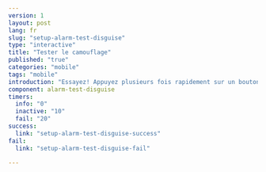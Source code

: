 ```yaml
---
version: 1
layout: post
lang: fr
slug: "setup-alarm-test-disguise"
type: "interactive"
title: "Tester le camouflage"
published: "true"
categories: "mobile"
tags: "mobile"
introduction: "Essayez! Appuyez plusieurs fois rapidement sur un bouton de la calculatrice jusqu'à ce que le téléphone vibre."
component: alarm-test-disguise
timers:
  info: "0"
  inactive: "10"
  fail: "20"
success: 
  link: "setup-alarm-test-disguise-success"
fail: 
  link: "setup-alarm-test-disguise-fail"

---
```


